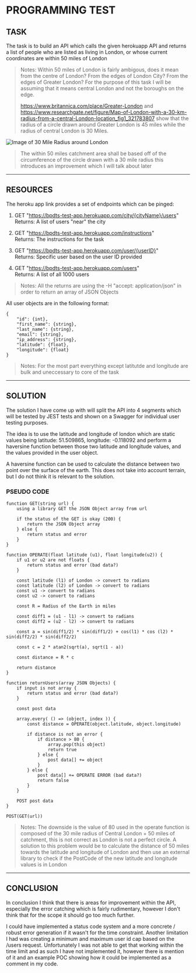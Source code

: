 # PROGRAMMING TEST
## TASK

The task is to build an API which calls the given herokuapp API and returns a list of people who are listed as living in London, or whose current coordinates are within 50 miles of London

> Notes: Within 50 miles of London is fairly ambigous, does it mean from the centre of London? From the edges of London City? From the edges of Greater London? For the purpose of this task I will be assuming that it means central London and not the boroughs on the edge. 
>
>https://www.britannica.com/place/Greater-London and https://www.researchgate.net/figure/Map-of-London-with-a-30-km-radius-from-a-central-London-location_fig1_321783807 show that the radius of a circle drawn around Greater London is 45 miles while the radius of central London is 30 Miles.

![Image of 30 Mile Radius around London](https://www.researchgate.net/profile/Peninah_Murage/publication/321783807/figure/fig1/AS:584096308809733@1516270820417/Map-of-London-with-a-30-km-radius-from-a-central-London-location.png)
> The within 50 miles catchment area shall be based off of the circumference of the circle drawn with a 30 mile radius this introduces an improvement which I will talk about later
____________

## RESOURCES

The heroku app link provides a set of endpoints which can be pinged:

1) GET "https://bpdts-test-app.herokuapp.com/city/{cityName}/users"  
    Returns: A list of users "near" the city

2) GET "https://bpdts-test-app.herokuapp.com/instructions"  
    Returns: The instructions for the task

3) GET "https://bpdts-test-app.herokuapp.com/user/{userID}"  
    Returns: Specific user based on the user ID provided

4) GET "https://bpdts-test-app.herokuapp.com/users"  
Returns: A list of all 1000 users

> Notes: All the returns are using the -H "accept: application/json" in order to return an array of JSON Objects

All user objects are in the following format:

    {
        "id": {int},
        "first_name": {string},
        "last_name": {string},
        "email": {string},
        "ip_address": {string},
        "latitude": {float},
        "longitude": {float}
    }

> Notes: For the most part everything except latitutde and longitude are bulk and uneccessary to core of the task
____________

## SOLUTION

The solution I have come up with will split the API into 4 segments which will be tested by JEST tests and shown on a Swagger for individual user testing purposes.

The idea is to use the latitude and longitude of london which are static values being latitude: 51.509865, longitude: -0.118092 and perform a haversine function between those two latitude and longitude values, and the values provided in the user object.

A haversine function can be used to calculate the distance between two point over the surface of the earth. This does not take into account terrain, but I do not think it is relevant to the solution.

### PSEUDO CODE

    function GET(string url) {
        using a library GET the JSON Object array from url

        if the status of the GET is okay (200) {
            return the JSON Object array
        } else {
            return status and error
        }
    }

    function OPERATE(float latitude (u1), float longitude(u2)) {
        if u1 or u2 are not floats {
            return status and error (bad data?)
        }

        const latitude (l1) of London -> convert to radians
        const latitude (l2) of London -> convert to radians
        const u1 -> convert to radians
        const u2 -> convert to radians

        const R = Radius of the Earth in miles

        const diff1 = (u1 - l1) -> convert to radians
        const diff2 = (u2 - l2) -> convert to radians

        const a = sin(diff1/2) * sin(diff1/2) + cos(l1) * cos (l2) * sin(diff2/2) * sin(diff2/2)

        const c = 2 * atan2(sqrt(a), sqrt(1 - a))

        const distance = R * c

        return distance
    }

    function returnUsers(array JSON Objects) {
        if input is not array {
            return status and error (bad data?)
        }

        const post data

        array.every( () => (object, index )) {
            const distance = OPERATE(object.latitude, object.longitude)

            if distance is not an error {
                if distance > 80 {
                    array.pop(this object)
                    return true
                } else {
                    post data[] += object
                }
            } else {
                post data[] += OPERATE ERROR (bad data?)
                return false
            }
        }

        POST post data
    }

    POST(GET(url))

> Notes: The downside is the value of 80 used in the operate function is composed of the 30 mile radius of Central London + 50 miles of catchment, this is not correct as London is not a perfect circle. A solution to this problem would be to calculate the distance of 50 miles towards the latitude and longitude of London and then use an external library to check if the PostCode of the new latitude and longitude values is in London

____________

## CONCLUSION

In conclusion I think that there is areas for improvement within the API, especially the error catching which is fairly rudimentary, however I don't think that for the scope it should go too much further.

I could have implemented a status code system and a more concrete / robust error generation if it wasn't for the time constraint. Another limitation I had was creating a minimum and maximum user id cap based on the /users request. Unfortunately I was not able to get that working within the time limit and as such I have not implemented it, however there is mention of it and an example POC showing how it could be implemented as a comment in my code.
